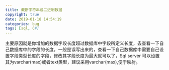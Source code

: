 ```yaml
---
title: 截断字符串或二进制数据
copyright: true
date: 2019-01-18 14:54:19
categories: bug
tags: [sql, C#]
---
```

<!-- more -->
主要原因就是你增加的数据字段长度超过数据库中字段所定义长度，去查看一下自己数据库中的字段的长度，一般是误写出来的，查看一下自己数据库中需要自己设置字段类型长度的字段，修改其字段长度为最大就可以了，Sql server 可以设置其为varchar(max)或者text类型，建议采用varchar(max),便于映射。
